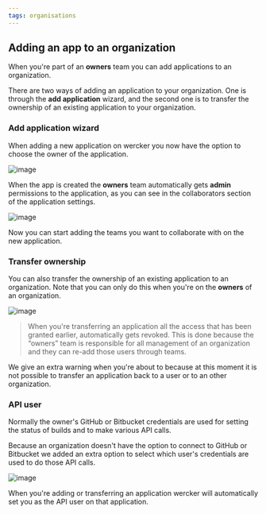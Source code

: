 ```yaml
---
tags: organisations
---
```


## Adding an app to an organization

When you're part of an **owners** team you can add applications to an organization.

There are two ways of adding an application to your organization. One is through the **add application** wizard, and the second one is to transfer the ownership of an existing application to your organization.

### Add application wizard

When adding a new application on wercker you now have the option to choose the owner of the application.

![image](/images/select-owner.jpg)

When the app is created the **owners** team automatically gets **admin** permissions to the application, as you can see in the collaborators section of the application settings.

![image](/images/collaborators.jpg)

Now you can start adding the teams you want to collaborate with on the new application.


### Transfer ownership

You can also transfer the ownership of an existing application to an organization. Note that you can only do this when you're on the **owners** of an organization.

![image](/images/transfer-ownership.jpg)

> When you're transferring an application all the access that has been granted earlier, automatically gets revoked. This is done because the “owners” team is responsible for all management of an organization and they can re-add those users through teams.

We give an extra warning when you're about to because at this moment it is not possible to transfer an application back to a user or to an other organization.


### API user

Normally the owner's GitHub or Bitbucket credentials are used for setting the status of builds and to make various API calls.

Because an organization doesn't have the option to connect to GitHub or Bitbucket we added an extra option to select which user's credentials are used to do those API calls.

![image](/images/api-user.jpg)

When you're adding or transferring an application wercker will automatically set you as the API user on that application.

